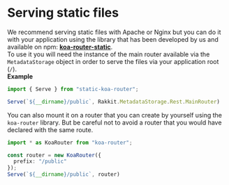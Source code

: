 # Serving static files
We recommend serving static files with Apache or Nginx but you can do it with your application using the library that has been developed by us and available on npm: **[koa-router-static](https://www.npmjs.com/package/static-koa-router)**.  
To use it you will need the instance of the main router available via the `MetadataStorage` object in order to serve the files via your application root (`/`).  
**Example**
```typescript
import { Serve } from "static-koa-router";

Serve(`${__dirname}/public`, Rakkit.MetadataStorage.Rest.MainRouter)
```

You can also mount it on a router that you can create by yourself using the `koa-router` library. But be careful not to avoid a router that you would have declared with the same route.
```typescript
import * as KoaRouter from "koa-router";

const router = new KoaRouter({
  prefix: "/public"
});
Serve(`${__dirname}/public`, router)
```
